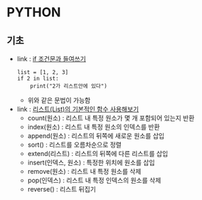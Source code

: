 # PYTHON

## 기초
- link : [if 조건문과 들여쓰기](https://www.youtube.com/watch?v=IgxXfbPRIGw)
    ```
    list = [1, 2, 3]
    if 2 in list:
        print("2가 리스트안에 있다")
    ```
    - 위와 같은 문법이 가능함
- link : [리스트(List)의 기본적인 함수 사용해보기](https://www.youtube.com/watch?v=J-wZKjqk-Xk)
    - count(원소) : 리스트 내 특정 원소가 몇 개 포함되어 있는지 반환
    - index(원소) : 리스트 내 특정 원소의 인덱스를 반환
    - append(원소) : 리스트의 뒤쪽에 새로운 원소를 삽입
    - sort() : 리스트를 오름차순으로 정렬
    - extend(리스트) : 리스트의 뒤쪽에 다른 리스트를 삽입
    - insert(인덱스, 원소) : 특정한 위치에 원소를 삽입
    - remove(원소) : 리스트 내 특정 원소를 삭제
    - pop(인덱스) : 리스트 내 특정 인덱스의 원소를 삭제
    - reverse() : 리스트 뒤집기
